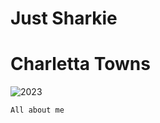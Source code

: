 # Just Sharkie
# Charletta Towns
![2023](https://github.com/Exp-Communicate-Using-Markdown-Cohort-1/series-communicate-using-markdown-JustSharkiee/assets/154033375/c629d558-77f1-428e-82d8-4b97cb7c10ba)
```
All about me
```
